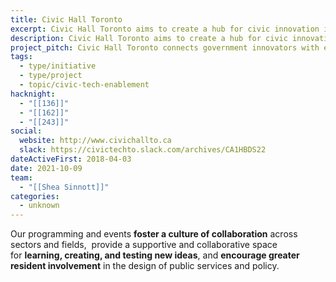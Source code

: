 ```yaml
---
title: Civic Hall Toronto
excerpt: Civic Hall Toronto aims to create a hub for civic innovation in the city.
description: Civic Hall Toronto aims to create a hub for civic innovation in the city. Operated by Code for Canada and in partnership with the City of Toronto and the Centre for Social Innovation, Civic Hall Toronto will enable government innovators, entrepreneurs and civic technologists to share, learn and build solutions together.
project_pitch: Civic Hall Toronto connects government innovators with entrepreneurs, technologists and residents so they can collaboratively address civic challenges.
tags:
  - type/initiative
  - type/project
  - topic/civic-tech-enablement
hacknight:
  - "[[136]]"
  - "[[162]]"
  - "[[243]]"
social:
  website: http://www.civichallto.ca
  slack: https://civictechto.slack.com/archives/CA1HBDS22
dateActiveFirst: 2018-04-03
date: 2021-10-09
team:
  - "[[Shea Sinnott]]"
categories:
  - unknown
---
```


Our programming and events **foster a culture of collaboration** across sectors and fields,  provide a supportive and collaborative space for **learning, creating, and testing new ideas**, and **encourage greater resident involvement** in the design of public services and policy.